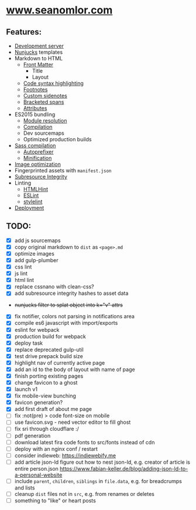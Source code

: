 # www.seanomlor.com

## Features:

- [Development server](https://www.browsersync.io)
- [Nunjucks](https://mozilla.github.io/nunjucks) templates
- Markdown to HTML
  - [Front Matter](https://jekyllrb.com/docs/front-matter)
    - Title
    - Layout
  - [Code syntax highlighting](https://prismjs.com)
  - [Footnotes](https://www.markdownguide.org/extended-syntax/#footnotes)
  - [Custom sidenotes](src/js/sidenotes.js)
  - [Bracketed spans](https://pandoc.org/MANUAL.html#extension-bracketed_spans)
  - [Attributes](https://www.npmjs.com/package/markdown-it-attrs)
- ES2015 bundling
  - [Module resolution](https://webpack.js.org)
  - [Compilation](https://babeljs.io)
  - Dev sourcemaps
  - Optimized production builds
- [Sass compilation](https://github.com/postcss/postcss)
  - [Autoprefixer](https://github.com/postcss/autoprefixer)
  - [Minification](https://github.com/leodido/postcss-clean)
- [Image optimization](https://github.com/imagemin/imagemin)
- Fingerprinted assets with `manifest.json`
- [Subresource Integrity](https://developer.mozilla.org/en-US/docs/Web/Security/Subresource_Integrity)
- Linting
  - [HTMLHint](https://htmlhint.io)
  - [ESLint](https://eslint.org)
  - [stylelint](https://github.com/stylelint/stylelint)
- [Deployment](https://rsync.samba.org)

## TODO:
- [x] add js sourcemaps
- [x] copy original markdown to `dist` as `<page>.md`
- [x] optimize images
- [x] add gulp-plumber
- [x] css lint
- [x] js lint
- [x] html lint
- [x] replace cssnano with clean-css?
- [x] add subresource integrity hashes to asset data
- ~~nunjucks filter to splat object into k="v" attrs~~
- [x] fix notifier, colors not parsing in notifications area
- [x] compile es6 javascript with import/exports
- [x] eslint for webpack
- [x] production build for webpack
- [x] deploy task
- [x] replace deprecated gulp-util
- [x] test drive prepack build size
- [x] highlight nav of currently active page
- [x] add an id to the body of layout with name of page
- [x] finish porting existing pages
- [x] change favicon to a ghost
- [x] launch v1
- [x] fix mobile-view bunching
- [x] favicon generation?
- [x] add first draft of about me page
- [ ] fix :not(pre) > code font-size on mobile
- [ ] use favicon.svg - need vector editor to fill ghost
- [ ] fix sri through cloudflare :/
- [ ] pdf generation
- [ ] download latest fira code fonts to src/fonts instead of cdn
- [ ] deploy with an nginx conf / restart
- [ ] consider indieweb: https://indiewebify.me
- [ ] add article json-ld
      figure out how to nest json-ld, e.g. creator of article is entire person.json
      https://www.fabian-keller.de/blog/adding-json-ld-to-a-personal-website
- [ ] include `parent`, `children`, `siblings` in `file.data`, e.g. for breadcrumps and lists
- [ ] cleanup `dist` files not in `src`, e.g. from renames or deletes
- [ ] something to "like" or heart posts
